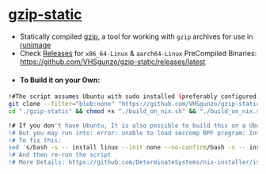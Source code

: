 # [gzip-static](https://github.com/VHSgunzo/gzip-static/releases/latest)

* Statically compiled [gzip](https://www.gnu.org/software/gzip/), a tool for working with `gzip` archives for use in [runimage](https://github.com/VHSgunzo/runimage)
* Check [Releases](https://github.com/VHSgunzo/gzip-static/releases/latest) for `x86_64-Linux` & `aarch64-Linux` PreCompiled Binaries: https://github.com/VHSgunzo/gzip-static/releases/latest
- #### To Build it on your Own:
```bash
!#The script assumes Ubuntu with sudo installed (preferably configured as passwordless sudo) 
git clone --filter="blob:none" "https://github.com/VHSgunzo/gzip-static.git"
cd "./gzip-static" && chmod +x "./build_on_nix.sh" && "./build_on_nix.sh"

!# If you don't have Ubuntu, It is also possible to build this on a Ubuntu-Chroot or Docker
!# But you may run into: error: unable to load seccomp BPF program: Invalid argument
!# To fix this:
sed 's/bash -s -- install linux --init none --no-confirm/bash -s -- install linux --init none --extra-conf "filter-syscalls = false" --no-confirm/g' -i "./build_on_nix.sh"
!# And then re-run the script
!# More Details: https://github.com/DeterminateSystems/nix-installer/issues/324
```